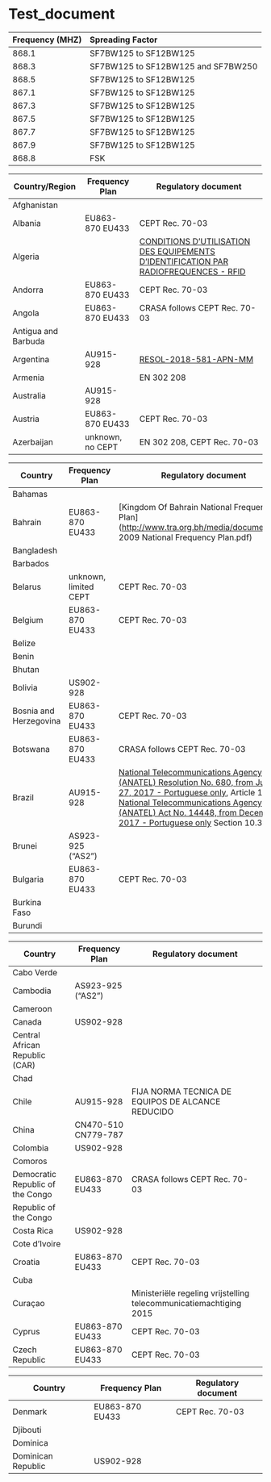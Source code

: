 # Test_document

| Frequency (MHZ) | Spreading Factor                   |
| :-------------- | :--------------------------------- |
| 868.1           | SF7BW125 to SF12BW125              |
| 868.3           | SF7BW125 to SF12BW125 and SF7BW250 |
| 868.5           | SF7BW125 to SF12BW125              |
| 867.1           | SF7BW125 to SF12BW125              |
| 867.3           | SF7BW125 to SF12BW125              |
| 867.5           | SF7BW125 to SF12BW125              |
| 867.7           | SF7BW125 to SF12BW125              |
| 867.9           | SF7BW125 to SF12BW125              |
| 868.8           | FSK                                |



| Country/Region      | Frequency Plan   | Regulatory document                                          |
| ------------------- | ---------------- | ------------------------------------------------------------ |
| Afghanistan         |                  |                                                              |
| Albania             | EU863-870 EU433  | CEPT Rec. 70-03                                              |
| Algeria             |                  | [CONDITIONS D’UTILISATION DES EQUIPEMENTS D’IDENTIFICATION PAR RADIOFREQUENCES - RFID](http://www.anf.dz/pdf/caf/RFID.pdf) |
| Andorra             | EU863-870 EU433  | CEPT Rec. 70-03                                              |
| Angola              | EU863-870 EU433  | CRASA follows CEPT Rec. 70-03                                |
| Antigua and Barbuda |                  |                                                              |
| Argentina           | AU915-928        | [RESOL-2018-581-APN-MM](https://www.enacom.gob.ar/multimedia/normativas/2018/res581MM.pdf) |
| Armenia             |                  | EN 302 208                                                   |
| Australia           | AU915-928        |                                                              |
| Austria             | EU863-870 EU433  | CEPT Rec. 70-03                                              |
| Azerbaijan          | unknown, no CEPT | EN 302 208, CEPT Rec. 70-03                                  |

| Country                | Frequency Plan        | Regulatory document                                          |
| ---------------------- | --------------------- | ------------------------------------------------------------ |
| Bahamas                |                       |                                                              |
| Bahrain                | EU863-870 EU433       | [Kingdom Of Bahrain National Frequency Plan](http://www.tra.org.bh/media/document/The 2009 National Frequency Plan.pdf) |
| Bangladesh             |                       |                                                              |
| Barbados               |                       |                                                              |
| Belarus                | unknown, limited CEPT | CEPT Rec. 70-03                                              |
| Belgium                | EU863-870 EU433       | CEPT Rec. 70-03                                              |
| Belize                 |                       |                                                              |
| Benin                  |                       |                                                              |
| Bhutan                 |                       |                                                              |
| Bolivia                | US902-928             |                                                              |
| Bosnia and Herzegovina | EU863-870 EU433       | CEPT Rec. 70-03                                              |
| Botswana               | EU863-870 EU433       | CRASA follows CEPT Rec. 70-03                                |
| Brazil                 | AU915-928             | [National Telecommunications Agency (ANATEL) Resolution No. 680, from June 27, 2017 - Portuguese only](http://www.anatel.gov.br/legislacao/resolucoes/2017/936-resolucao-680), Article 10 [National Telecommunications Agency (ANATEL) Act No. 14448, from December 4, 2017 - Portuguese only](http://www.anatel.gov.br/legislacao/atos-de-requisitos-tecnicos-de-certificacao/2017/1139-ato-14448) Section 10.3 |
| Brunei                 | AS923-925 (“AS2”)     |                                                              |
| Bulgaria               | EU863-870 EU433       | CEPT Rec. 70-03                                              |
| Burkina Faso           |                       |                                                              |
| Burundi                |                       |                                                              |

| Country                          | Frequency Plan      | Regulatory document                                          |
| -------------------------------- | ------------------- | ------------------------------------------------------------ |
| Cabo Verde                       |                     |                                                              |
| Cambodia                         | AS923-925 (“AS2”)   |                                                              |
| Cameroon                         |                     |                                                              |
| Canada                           | US902-928           |                                                              |
| Central African Republic (CAR)   |                     |                                                              |
| Chad                             |                     |                                                              |
| Chile                            | AU915-928           | FIJA NORMA TECNICA DE EQUIPOS DE ALCANCE REDUCIDO            |
| China                            | CN470-510 CN779-787 |                                                              |
| Colombia                         | US902-928           |                                                              |
| Comoros                          |                     |                                                              |
| Democratic Republic of the Congo | EU863-870 EU433     | CRASA follows CEPT Rec. 70-03                                |
| Republic of the Congo            |                     |                                                              |
| Costa Rica                       | US902-928           |                                                              |
| Cote d’Ivoire                    |                     |                                                              |
| Croatia                          | EU863-870 EU433     | CEPT Rec. 70-03                                              |
| Cuba                             |                     |                                                              |
| Curaçao                          |                     | Ministeriële regeling vrijstelling telecommunicatiemachtiging 2015 |
| Cyprus                           | EU863-870 EU433     | CEPT Rec. 70-03                                              |
| Czech Republic                   | EU863-870 EU433     | CEPT Rec. 70-03                                              |



| Country            | Frequency Plan  | Regulatory document |
| ------------------ | --------------- | ------------------- |
| Denmark            | EU863-870 EU433 | CEPT Rec. 70-03     |
| Djibouti           |                 |                     |
| Dominica           |                 |                     |
| Dominican Republic | US902-928       |                     |

